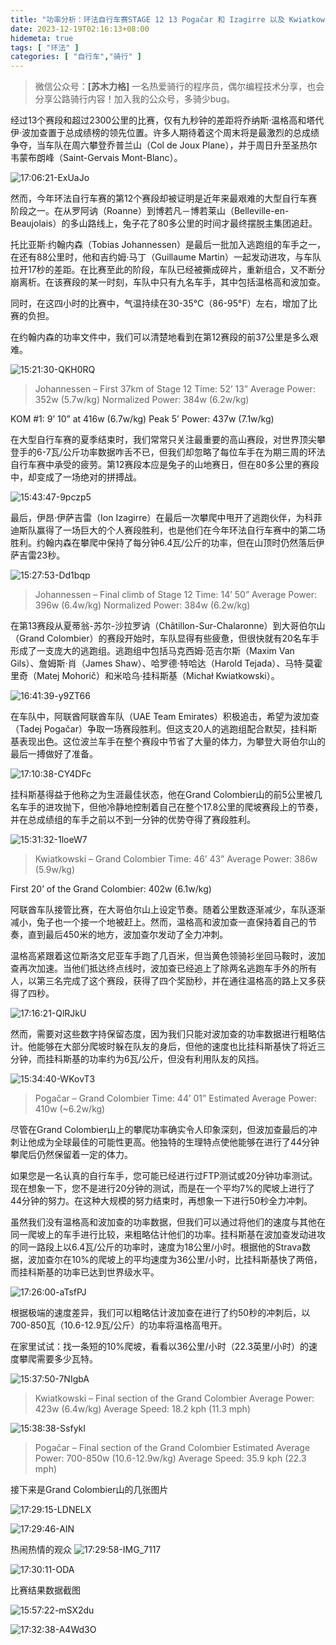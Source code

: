 ```yaml
---
title: "功率分析：环法自行车赛STAGE 12 13 Pogačar 和 Izagirre 以及 Kwiatkowski 的惊人实力"
date: 2023-12-19T02:16:13+08:00
hidemeta: true
tags: [ "环法" ]
categories: [ "自行车","骑行" ]
---
```


> 微信公众号：**[苏木力格]**
> 一名热爱骑行的程序员，偶尔编程技术分享，也会分享公路骑行内容！加入我的公众号，多骑少bug。

经过13个赛段和超过2300公里的比赛，仅有九秒钟的差距将乔纳斯·温格高和塔代伊·波加查置于总成绩榜的领先位置。许多人期待着这个周末将是最激烈的总成绩争夺，当车队在周六攀登乔普兰山（Col
de Joux Plane），并于周日升至圣热尔韦蒙布朗峰（Saint-Gervais Mont-Blanc）。

![17:06:21-ExUaJo](https://gengnuo-1257145452.cos.ap-beijing.myqcloud.com/uPic/2023-07-18/17:06:21-ExUaJo.jpg)

然而，今年环法自行车赛的第12个赛段却被证明是近年来最艰难的大型自行车赛阶段之一。在从罗阿讷（Roanne）到博若凡－博若莱山（Belleville-en-Beaujolais）的多山路线上，兔子花了80多公里的时间才最终摆脱主集团追赶。

托比亚斯·约翰内森（Tobias Johannessen）是最后一批加入逃跑组的车手之一，在还有88公里时，他和吉约姆·马丁（Guillaume
Martin）一起发动进攻，与车队拉开17秒的差距。在比赛至此的阶段，车队已经被撕成碎片，重新组合，又不断分崩离析。在该赛段的某一时刻，车队中只有九名车手，其中包括温格高和波加查。

同时，在这四小时的比赛中，气温持续在30-35°C（86-95°F）左右，增加了比赛的负担。

在约翰内森的功率文件中，我们可以清楚地看到在第12赛段的前37公里是多么艰难。

![15:21:30-QKH0RQ](https://gengnuo-1257145452.cos.ap-beijing.myqcloud.com/uPic/2023-07-18/15:21:30-QKH0RQ.jpg)

> Johannessen – First 37km of Stage 12
> Time: 52’ 13”
> Average Power: 352w (5.7w/kg)
> Normalized Power: 384w (6.2w/kg)

KOM #1: 9’ 10” at 416w (6.7w/kg)
Peak 5’ Power: 437w (7.1w/kg)

在大型自行车赛的夏季结束时，我们常常只关注最重要的高山赛段，对世界顶尖攀登手的6-7瓦/公斤功率数据咋舌不已，但我们却忽略了每位车手在为期三周的环法自行车赛中承受的疲劳。第12赛段本应是兔子的山地赛日，但在80多公里的赛段中，却变成了一场绝对的拼搏战。

![15:43:47-9pczp5](https://gengnuo-1257145452.cos.ap-beijing.myqcloud.com/uPic/2023-07-18/15:43:47-9pczp5.jpg)

最后，伊昂·伊萨吉雷（Ion
Izagirre）在最后一次攀爬中甩开了逃跑伙伴，为科菲迪斯队赢得了一场巨大的个人赛段胜利，也是他们在今年环法自行车赛中的第二场胜利。约翰内森在攀爬中保持了每分钟6.4瓦/公斤的功率，但在山顶时仍然落后伊萨吉雷23秒。

![15:27:53-Dd1bqp](https://gengnuo-1257145452.cos.ap-beijing.myqcloud.com/uPic/2023-07-18/15:27:53-Dd1bqp.jpg)

> Johannessen – Final climb of Stage 12
> Time: 14’ 50”
> Average Power: 396w (6.4w/kg)
> Normalized Power: 384w (6.2w/kg)

在第13赛段从夏蒂翁-苏尔-沙拉罗讷（Châtillon-Sur-Chalaronne）到大哥伯尔山（Grand
Colombier）的赛段开始时，车队显得有些疲惫，但很快就有20名车手形成了一支庞大的逃跑组。逃跑组中包括马克西姆·范吉尔斯（Maxim Van
Gils）、詹姆斯·肖（James Shaw）、哈罗德·特哈达（Harold Tejada）、马特·莫霍里奇（Matej Mohorič）和米哈乌·挂科斯基（Michał
Kwiatkowski）。

![16:41:39-y9ZT66](https://gengnuo-1257145452.cos.ap-beijing.myqcloud.com/uPic/2023-07-18/16:41:39-y9ZT66.jpg)

在车队中，阿联酋阿联酋车队（UAE Team Emirates）积极追击，希望为波加查（Tadej
Pogačar）争取一场赛段胜利。但这支20人的逃跑组配合默契，挂科斯基表现出色。这位波兰车手在整个赛段中节省了大量的体力，为攀登大哥伯尔山的最后一搏做好了准备。

![17:10:38-CY4DFc](https://gengnuo-1257145452.cos.ap-beijing.myqcloud.com/uPic/2023-07-18/17:10:38-CY4DFc.jpg)

挂科斯基得益于他称之为生涯最佳状态，他在Grand
Colombier山的前5公里被几名车手的进攻抛下，但他冷静地控制着自己在整个17.8公里的爬坡赛段上的节奏，并在总成绩组的车手之前以不到一分钟的优势夺得了赛段胜利。

![15:31:32-1loeW7](https://gengnuo-1257145452.cos.ap-beijing.myqcloud.com/uPic/2023-07-18/15:31:32-1loeW7.jpg)

> Kwiatkowski – Grand Colombier
> Time: 46’ 43”
> Average Power: 386w (5.9w/kg)

First 20’ of the Grand Colombier: 402w (6.1w/kg)

阿联酋车队接管比赛，在大哥伯尔山上设定节奏。随着公里数逐渐减少，车队逐渐减小，兔子也一个接一个地被赶上。然而，温格高和波加查一直保持着自己的节奏，直到最后450米的地方，波加查尔发动了全力冲刺。

温格高紧跟着这位斯洛文尼亚车手跑了几百米，但当黄色领骑衫坐回马鞍时，波加查再次加速。当他们抵达终点线时，波加查已经追上了除两名逃跑车手外的所有人，以第三名完成了这个赛段，获得了四个奖励秒，并在通往温格高的路上又多获得了四秒。

![17:16:21-QlRJkU](https://gengnuo-1257145452.cos.ap-beijing.myqcloud.com/uPic/2023-07-18/17:16:21-QlRJkU.jpg)

然而，需要对这些数字持保留态度，因为我们只能对波加查的功率数据进行粗略估计。他能够在大部分爬坡时躲在队友的身后，但他的速度也比挂科斯基快了将近三分钟，而挂科斯基的功率约为6瓦/公斤，但没有利用队友的风挡。

![15:34:40-WKovT3](https://gengnuo-1257145452.cos.ap-beijing.myqcloud.com/uPic/2023-07-18/15:34:40-WKovT3.jpg)

> Pogačar – Grand Colombier
> Time: 44’ 01”
> Estimated Average Power: 410w (~6.2w/kg)

尽管在Grand Colombier山上的攀爬功率确实令人印象深刻，但波加查最后的冲刺让他成为全球最佳的可能性更高。他独特的生理特点使他能够在进行了44分钟攀爬后仍然保留着一定的体力。

如果您是一名认真的自行车手，您可能已经进行过FTP测试或20分钟功率测试。现在想象一下，您不是进行20分钟的测试，而是在一个平均7%的爬坡上进行了44分钟的努力。在这种大规模的努力结束时，再想象一下进行50秒全力冲刺。

虽然我们没有温格高和波加查的功率数据，但我们可以通过将他们的速度与其他在同一爬坡上的车手进行比较，来粗略估计他们的功率。挂科斯基在波加查发动进攻的同一路段上以6.4瓦/公斤的功率时，速度为18公里/小时。根据他的Strava数据，波加查尔在10%的爬坡上的平均速度为36公里/小时，比挂科斯基快了两倍，而挂科斯基的功率已达到世界级水平。

![17:26:00-aTsfPJ](https://gengnuo-1257145452.cos.ap-beijing.myqcloud.com/uPic/2023-07-18/17:26:00-aTsfPJ.jpg)

根据极端的速度差异，我们可以粗略估计波加查在进行了约50秒的冲刺后，以700-850瓦（10.6-12.9瓦/公斤）的功率将温格高甩开。

在家里试试：找一条短的10%爬坡，看看以36公里/小时（22.3英里/小时）的速度攀爬需要多少瓦特。

![15:37:50-7NIgbA](https://gengnuo-1257145452.cos.ap-beijing.myqcloud.com/uPic/2023-07-18/15:37:50-7NIgbA.jpg)

> Kwiatkowski – Final section of the Grand Colombier
> Average Power: 423w (6.4w/kg)
> Average Speed: 18.2 kph (11.3 mph)

![15:38:38-SsfykI](https://gengnuo-1257145452.cos.ap-beijing.myqcloud.com/uPic/2023-07-18/15:38:38-SsfykI.jpg)

> Pogačar – Final section of the Grand Colombier
> Estimated Average Power: 700-850w (10.6-12.9w/kg)
> Average Speed: 35.9 kph (22.3 mph)

接下来是Grand Colombier山的几张图片

![17:29:15-LDNELX](https://gengnuo-1257145452.cos.ap-beijing.myqcloud.com/uPic/2023-07-18/17:29:15-LDNELX.jpg)

![17:29:46-AIN](https://gengnuo-1257145452.cos.ap-beijing.myqcloud.com/uPic/2023-07-18/17:29:46-AIN.jpeg)

热闹热情的观众
![17:29:58-IMG_7117](https://gengnuo-1257145452.cos.ap-beijing.myqcloud.com/uPic/2023-07-18/17:29:58-IMG_7117.jpeg)

![17:30:11-ODA](https://gengnuo-1257145452.cos.ap-beijing.myqcloud.com/uPic/2023-07-18/17:30:11-ODA.jpeg)

比赛结果数据截图

![15:57:22-mSX2du](https://gengnuo-1257145452.cos.ap-beijing.myqcloud.com/uPic/2023-07-18/15:57:22-mSX2du.png)

![17:32:38-A4Wd3O](https://gengnuo-1257145452.cos.ap-beijing.myqcloud.com/uPic/2023-07-18/17:32:38-A4Wd3O.png)